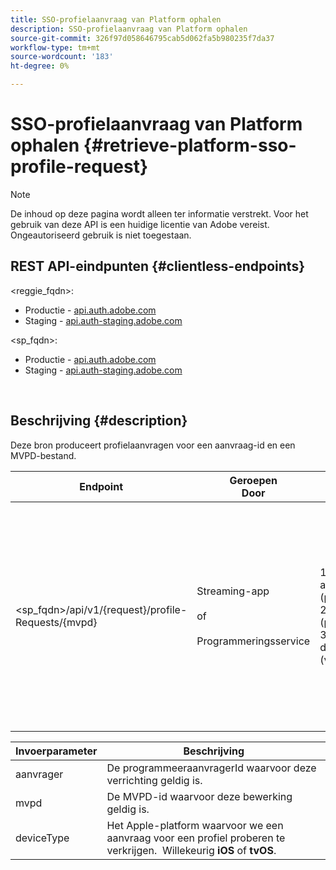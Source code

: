 ```yaml
---
title: SSO-profielaanvraag van Platform ophalen
description: SSO-profielaanvraag van Platform ophalen
source-git-commit: 326f97d058646795cab5d062fa5b980235f7da37
workflow-type: tm+mt
source-wordcount: '183'
ht-degree: 0%

---
```



# SSO-profielaanvraag van Platform ophalen {#retrieve-platform-sso-profile-request}

>[!NOTE]
>
>De inhoud op deze pagina wordt alleen ter informatie verstrekt. Voor het gebruik van deze API is een huidige licentie van Adobe vereist. Ongeautoriseerd gebruik is niet toegestaan.

## REST API-eindpunten {#clientless-endpoints}

&lt;reggie_fqdn>:

* Productie - [api.auth.adobe.com](http://api.auth.adobe.com/)
* Staging - [api.auth-staging.adobe.com](http://api.auth-staging.adobe.com/)

&lt;sp_fqdn>:

* Productie - [api.auth.adobe.com](http://api.auth.adobe.com/)
* Staging - [api.auth-staging.adobe.com](http://api.auth-staging.adobe.com/)

</br>

## Beschrijving {#description}

Deze bron produceert profielaanvragen voor een aanvraag-id en een MVPD-bestand.


| Endpoint | Geroepen  </br>Door | Invoer   </br>Params | HTTP  </br>Methode | Antwoord | HTTP  </br>Antwoord |
| --- | --- | --- | --- | --- | --- |
| &lt;sp_fqdn>/api/v1/{request}/profile-Requests/{mvpd} | Streaming-app</br></br>of</br></br>Programmeringsservice | 1. aanvrager (padparam)</br>2. mvpd (padparam)</br>3. deviceType (verplicht) | GET | Het antwoord Content-Type is application/octet-stream, omdat de werkelijke lading ondoorzichtig is voor de clienttoepassing.</br></br>Het antwoord moet door de aanvraag aan het Platform worden toegezonden</br></br>SSO-engine voor het verkrijgen van een profiel-SSO. | 200 - Succes   </br>400 - Onjuist verzoek |


| Invoerparameter | Beschrijving |
| --------------- | -------------------------------------------------------------------------------------------------------- |
| aanvrager | De programmeeraanvragerId waarvoor deze verrichting geldig is. |
| mvpd | De MVPD-id waarvoor deze bewerking geldig is. |
| deviceType | Het Apple-platform waarvoor we een aanvraag voor een profiel proberen te verkrijgen.  Willekeurig **iOS** of **tvOS**. |


